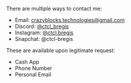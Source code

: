 There are multiple ways to contact me:

- Email: [crazyblocks.technologies@gmail.com](mailto:crazyblocks.technologies@gmail.com)
- Discord: [@ctcl_bregis](https://discord.com/users/410599005735878667)
- Instagram: [@ctcl.bregis](https://instagram.com/ctcl.bregis/)
- Snapchat: @ctcl-bregis

These are available upon legitimate request:

- Cash App
- Phone Number
- Personal Email